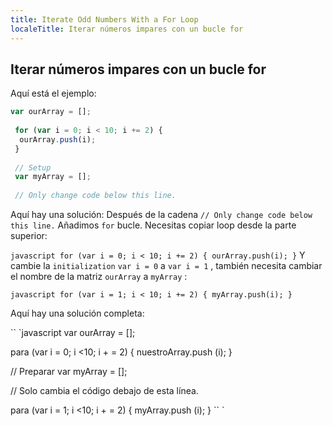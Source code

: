```yaml
---
title: Iterate Odd Numbers With a For Loop
localeTitle: Iterar números impares con un bucle for
---
```

## Iterar números impares con un bucle for

Aquí está el ejemplo:

```javascript
var ourArray = []; 
 
 for (var i = 0; i < 10; i += 2) { 
  ourArray.push(i); 
 } 
 
 // Setup 
 var myArray = []; 
 
 // Only change code below this line. 
```

Aquí hay una solución: Después de la cadena `// Only change code below this line.` Añadimos `for` bucle. Necesitas copiar loop desde la parte superior:

`javascript for (var i = 0; i < 10; i += 2) { ourArray.push(i); }` Y cambie la `initialization` `var i = 0` a `var i = 1` , también necesita cambiar el nombre de la matriz `ourArray` a `myArray` :

`javascript for (var i = 1; i < 10; i += 2) { myArray.push(i); }`

Aquí hay una solución completa:

\`\` \`javascript var ourArray = \[\];

para (var i = 0; i <10; i + = 2) { nuestroArray.push (i); }

// Preparar var myArray = \[\];

// Solo cambia el código debajo de esta línea.

para (var i = 1; i <10; i + = 2) { myArray.push (i); } \`\` \`
